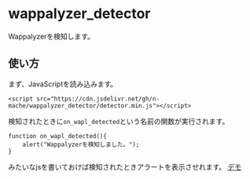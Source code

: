 # wappalyzer_detector
Wappalyzerを検知します。
## 使い方
まず、JavaScriptを読み込みます。
```
<script src="https://cdn.jsdelivr.net/gh/n-mache/wappalyzer_detector/detector.min.js"></script>
```
検知されたときに`on_wapl_detected`という名前の関数が実行されます。
```
function on_wapl_detected(){
    alert("Wappalyzerを検知しました。");
}
```
みたいなjsを書いておけば検知されたときアラートを表示させれます。
[デモ](https://n-mache.work/wapl_detector.php)
